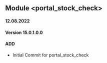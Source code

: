 ## Module <portal_stock_check>

#### 12.08.2022
#### Version 15.0.1.0.0
#### ADD
- Initial Commit for portal_stock_check
